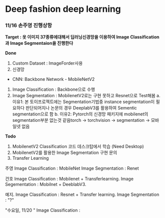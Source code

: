 # Deep fashion deep learning


### 11/16 손주영 진행상항
**Target : 옷 이미지 37종류에대해서 딥러닝신경망을 이용하여 Image Classification과 Image Segmentaion을 진행한다**

**Done**
1. Custom Dataset : ImageForder사용
2. 신경망 
  - CNN: Backbone Network - MobileNetV2
  1) Image Classification : Backbone으로 수행
  2) Image Segmentation : MobilenetV2로는 구현 못하고 Resnet으로 Test해봄
    a. 이유1: 본 토이프로젝트에는 Segmentation기법중 instance segmentation이 필요하다 판단되어지나 논문의 경우 DeeplabV3를 활용하여 Sementic segmentation으로 함
    b. 이유2: Pytorch의 신경망 패키지에 mobilenet의 segmentation부분 없는것 같음torch -> torchvision -> segmentation -> 모바일넷 없음


**Todo**
1. MobilenetV2 Classification 코드 데스크탑에서 학습 (Need Desktop)
2. MobilenetV2를 활용한 Image Segmentation 구현 문의
3. Transfer Learning

주영
Image Classification : MobileNet 
Image Segmentation : Renet


건호
Image Classification : Mobilenet + Transferlearning.
Image Segementation : Mobilnet + DeeblabV3. 


예지. 
Image Classification : Resnet + Transfer learning. 
Image Segmentation : "?"


"수요일, 11/20 " 
Image Classification : 
